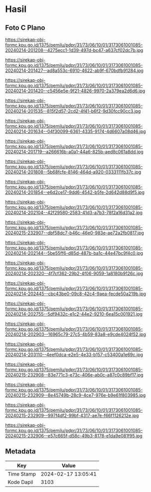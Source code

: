 # Hasil

## Foto C Plano

https://sirekap-obj-formc.kpu.go.id/1375/pemilu/pdpr/31/73/06/10/01/3173061001085-20240214-201208--4275ecc1-1d39-497d-bc47-a637cf02dc7b.jpg

https://sirekap-obj-formc.kpu.go.id/1375/pemilu/pdpr/31/73/06/10/01/3173061001085-20240214-201427--ad8a553c-6910-4622-ab9f-670bdfb91284.jpg

https://sirekap-obj-formc.kpu.go.id/1375/pemilu/pdpr/31/73/06/10/01/3173061001085-20240214-201420--c5456e5e-9f21-4826-9970-2a379ea2d6d6.jpg

https://sirekap-obj-formc.kpu.go.id/1375/pemilu/pdpr/31/73/06/10/01/3173061001085-20240214-201535--815f2d57-2cd2-4f41-b6f2-9d30fcc90cc3.jpg

https://sirekap-obj-formc.kpu.go.id/1375/pemilu/pdpr/31/73/06/10/01/3173061001085-20240214-201634--04f30099-6361-4335-9174-4d6607a08d46.jpg

https://sirekap-obj-formc.kpu.go.id/1375/pemilu/pdpr/31/73/06/10/01/3173061001085-20240214-201719--a266616b-a0a1-44a6-825b-aed8c061a8dd.jpg

https://sirekap-obj-formc.kpu.go.id/1375/pemilu/pdpr/31/73/06/10/01/3173061001085-20240214-201808--5b68fcfe-8146-464d-a920-0333111fb37c.jpg

https://sirekap-obj-formc.kpu.go.id/1375/pemilu/pdpr/31/73/06/10/01/3173061001085-20240214-201854--e6d2ce17-9dd6-4542-b5fe-2d642d88d9f5.jpg

https://sirekap-obj-formc.kpu.go.id/1375/pemilu/pdpr/31/73/06/10/01/3173061001085-20240214-202104--42f29580-2583-41d3-a7b3-78f2a16d31a2.jpg

https://sirekap-obj-formc.kpu.go.id/1375/pemilu/pdpr/31/73/06/10/01/3173061001085-20240215-232907--dbf58dc7-b46c-46e0-983e-ae72a2fb0817.jpg

https://sirekap-obj-formc.kpu.go.id/1375/pemilu/pdpr/31/73/06/10/01/3173061001085-20240214-202144--5be55ff6-d85d-487b-ba1c-44e47bc9f4c0.jpg

https://sirekap-obj-formc.kpu.go.id/1375/pemilu/pdpr/31/73/06/10/01/3173061001085-20240214-202320--4f7cf362-29b2-4f06-9059-1a8180b9126c.jpg

https://sirekap-obj-formc.kpu.go.id/1375/pemilu/pdpr/31/73/06/10/01/3173061001085-20240214-202445--cbc43be0-09c8-42c4-9aea-fecde50a219b.jpg

https://sirekap-obj-formc.kpu.go.id/1375/pemilu/pdpr/31/73/06/10/01/3173061001085-20240214-202755--5df9432c-e1c2-44e2-9210-6ea15c001921.jpg

https://sirekap-obj-formc.kpu.go.id/1375/pemilu/pdpr/31/73/06/10/01/3173061001085-20240214-202903--16965c79-27c5-4b59-83a8-e9cde4024f52.jpg

https://sirekap-obj-formc.kpu.go.id/1375/pemilu/pdpr/31/73/06/10/01/3173061001085-20240214-203110--4eef0dca-e2e5-4e33-b157-c53400a1e69c.jpg

https://sirekap-obj-formc.kpu.go.id/1375/pemilu/pdpr/31/73/06/10/01/3173061001085-20240215-232908--83e771c3-e73c-406e-ab0c-a87c0c89bf17.jpg

https://sirekap-obj-formc.kpu.go.id/1375/pemilu/pdpr/31/73/06/10/01/3173061001085-20240215-232909--8e45749b-28c9-4ce7-976e-b9e61f803985.jpg

https://sirekap-obj-formc.kpu.go.id/1375/pemilu/pdpr/31/73/06/10/01/3173061001085-20240215-232909--997f4df2-99bf-4317-ae7e-f66f1126212e.jpg

https://sirekap-obj-formc.kpu.go.id/1375/pemilu/pdpr/31/73/06/10/01/3173061001085-20240215-232906--e57c665f-d58c-49b3-8178-e1da9e081f95.jpg


## Metadata

| Key        | Value               |
| ---------- | ------------------- |
| Time Stamp | 2024-02-17 13:05:41 |
| Kode Dapil | 3103                |



